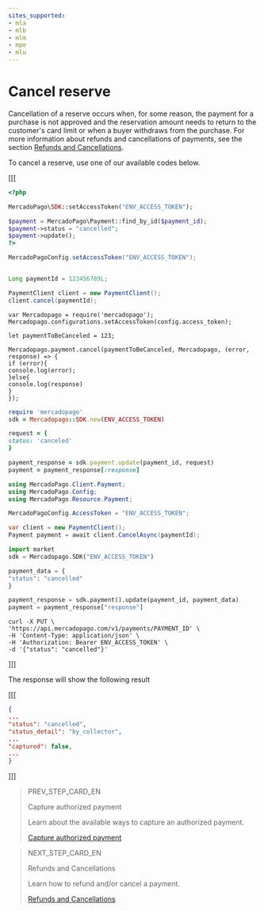 ```yaml
---
sites_supported:
- mla
- mlb
- mlm
- mpe
- mlu
---
```


# Cancel reserve

Cancellation of a reserve occurs when, for some reason, the payment for a purchase is not approved and the reservation amount needs to return to the customer's card limit or when a buyer withdraws from the purchase. For more information about refunds and cancellations of payments, see the section [Refunds and Cancellations](/developers/en/docs/checkout-api/additional-content/cancellations-and-refunds).

To cancel a reserve, use one of our available codes below.


[[[
```php
<?php

MercadoPago\SDK::setAccessToken("ENV_ACCESS_TOKEN");

$payment = MercadoPago\Payment::find_by_id($payment_id);
$payment->status = "cancelled";
$payment->update();
?>
```
```java
MercadoPagoConfig.setAccessToken("ENV_ACCESS_TOKEN");


Long paymentId = 123456789L;

PaymentClient client = new PaymentClient();
client.cancel(paymentId);
```
```node
var Mercadopago = require('mercadopago');
Mercadopago.configurations.setAccessToken(config.access_token);

let paymentToBeCanceled = 123;

Mercadopago.payment.cancel(paymentToBeCanceled, Mercadopago, (error, response) => {
if (error){
console.log(error);
}else{
console.log(response)
}
});
```
```ruby
require 'mercadopago'
sdk = Mercadopago::SDK.new(ENV_ACCESS_TOKEN)

request = {
status: 'canceled'
}

payment_response = sdk.payment.update(payment_id, request)
payment = payment_response[:response]
```
```csharp
using MercadoPago.Client.Payment;
using MercadoPago.Config;
using MercadoPago.Resource.Payment;

MercadoPagoConfig.AccessToken = "ENV_ACCESS_TOKEN";

var client = new PaymentClient();
Payment payment = await client.CancelAsync(paymentId);
```
```python
import market
sdk = Mercadopago.SDK("ENV_ACCESS_TOKEN")

payment_data = {
"status": "cancelled"
}

payment_response = sdk.payment().update(payment_id, payment_data)
payment = payment_response["response"]
```
```curl
curl -X PUT \
'https://api.mercadopago.com/v1/payments/PAYMENT_ID' \
-H 'Content-Type: application/json' \
-H 'Authorization: Bearer ENV_ACCESS_TOKEN' \
-d '{"status": "cancelled"}'
```
]]]

The response will show the following result

[[[
```json
{
...
"status": "cancelled",
"status_detail": "by_collector",
...
"captured": false,
...
}
```
]]]

> PREV_STEP_CARD_EN
>
> Capture authorized payment
>
> Learn about the available ways to capture an authorized payment.
>
> [Capture authorized payment](/developers/en/docs/checkout-api/payment-management/capture-authorized-payment)


> NEXT_STEP_CARD_EN
>
> Refunds and Cancellations
>
> Learn how to refund and/or cancel a payment.
>
> [Refunds and Cancellations](/developers/en/docs/checkout-api/payment-management/cancellations-and-refunds)
